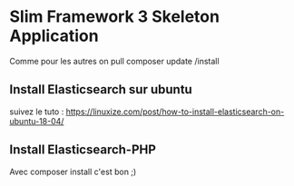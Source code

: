 # Slim Framework 3 Skeleton Application
Comme pour les autres on pull composer update /install


## Install Elasticsearch sur ubuntu

suivez le tuto : 
https://linuxize.com/post/how-to-install-elasticsearch-on-ubuntu-18-04/

## Install Elasticsearch-PHP

Avec composer install c'est bon ;)